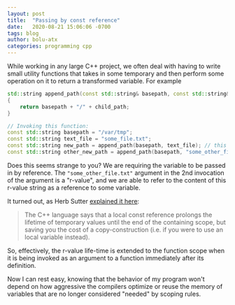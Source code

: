 ```yaml
---
layout: post
title:  "Passing by const reference"
date:   2020-08-21 15:06:06 -0700
tags: blog
author: bolu-atx
categories: programming cpp
---
```


While working in any large C++ project, we often deal with having to write small utility functions that takes in some temporary and then perform some operation on it to return a transformed variable. For example

```cpp
std::string append_path(const std::string& basepath, const std::string& child_path)
{
    return basepath + "/" + child_path;
}

// Invoking this function:
const std::string basepath = "/var/tmp";
const std::string text_file = "some_file.txt";
const std::string new_path = append_path(basepath, text_file); // this works
const std::string other_new_path = append_path(basepath, "some_other_file.txt"); // this also works
```

Does this seems strange to you? We are requiring the variable to be passed in by reference. The `"some_other_file.txt"` argument in the 2nd invocation of the argument is a "r-value", and we are able to refer to the content of this r-value string as a reference to some variable.

It turned out, as Herb Sutter [explained it here](https://herbsutter.com/2008/01/01/gotw-88-a-candidate-for-the-most-important-const/):

> The C++ language says that a local const reference prolongs the lifetime of temporary values until the end of the containing scope, but saving you the cost of a copy-construction (i.e. if you were to use an local variable instead). 

So, effectively, the r-value life-time is extended to the function scope when it is being invoked as an argument to a function immediately after its definition.

Now I can rest easy, knowing that the behavior of my program won't depend on how aggressive the compilers optimize or reuse the memory of variables that are no longer considered "needed" by scoping rules.